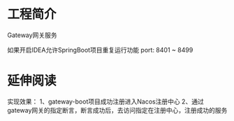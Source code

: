 # 工程简介
Gateway网关服务

如果开启IDEA允许SpringBoot项目重复运行功能
port:
8401 ~ 8499
# 延伸阅读
实现效果：
1、gateway-boot项目成功注册进入Nacos注册中心
2、通过gateway网关的指定断言，断言成功后，去访问指定在注册中心，注册成功的服务